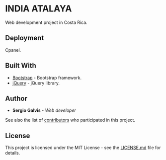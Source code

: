 # INDIA ATALAYA

Web development project in Costa Rica.

## Deployment

Cpanel.

## Built With

* [Bootstrap](https://getbootstrap.com/) - Bootstrap framework.
* [jQuery](https://jquery.com/) - jQuery library.


## Author

* **Sergio Galvis** - *Web developer*

See also the list of [contributors](https://github.com/your/project/contributors) who participated in this project.

## License

This project is licensed under the MIT License - see the [LICENSE.md](LICENSE.md) file for details.
